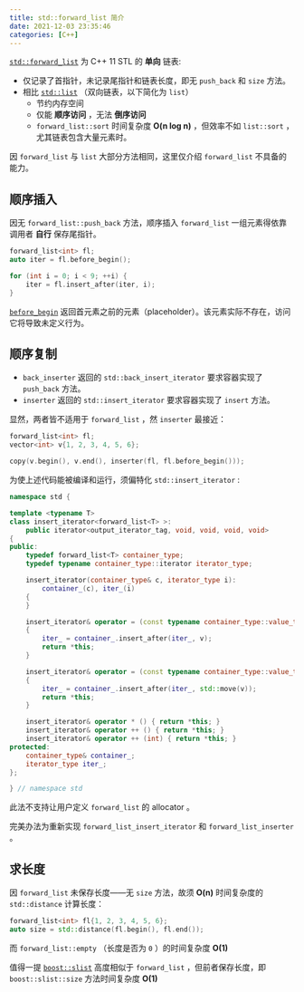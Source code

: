 ```yaml
---
title: std::forward_list 简介
date: 2021-12-03 23:35:46
categories: [C++]
---
```


[`std::forward_list`](https://en.cppreference.com/w/cpp/container/forward_list) 为 C++ 11 STL 的 **单向** 链表:

* 仅记录了首指针，未记录尾指针和链表长度，即无 `push_back` 和 `size` 方法。
* 相比 [`std::list`](https://en.cppreference.com/w/cpp/container/list) （双向链表，以下简化为 `list`）
    * 节约内存空间
    * 仅能 **顺序访问** ，无法 **倒序访问**
    * `forward_list::sort` 时间复杂度 **O(n log n)** ，但效率不如 `list::sort` ，尤其链表包含大量元素时。

因 `forward_list` 与 `list` 大部分方法相同，这里仅介绍 `forward_list` 不具备的能力。

## 顺序插入

因无 `forward_list::push_back` 方法，顺序插入 `forward_list` 一组元素得依靠调用者 **自行** 保存尾指针。


```cpp
forward_list<int> fl;
auto iter = fl.before_begin();

for (int i = 0; i < 9; ++i) {
	iter = fl.insert_after(iter, i);
}
```

[`before_begin`](https://en.cppreference.com/w/cpp/container/forward_list/before_begin) 返回首元素之前的元素（placeholder）。该元素实际不存在，访问它将导致未定义行为。

## 顺序复制

* `back_inserter` 返回的 `std::back_insert_iterator` 要求容器实现了 `push_back` 方法。
* `inserter` 返回的 `std::insert_iterator` 要求容器实现了 `insert` 方法。

显然，两者皆不适用于 `forward_list` ，然 `inserter` 最接近：


```cpp
forward_list<int> fl;
vector<int> v{1, 2, 3, 4, 5, 6};

copy(v.begin(), v.end(), inserter(fl, fl.before_begin()));
```

为使上述代码能被编译和运行，须偏特化 `std::insert_iterator` :

```cpp
namespace std {

template <typename T>
class insert_iterator<forward_list<T> >:
    public iterator<output_iterator_tag, void, void, void, void>
{
public:
    typedef forward_list<T> container_type;
    typedef typename container_type::iterator iterator_type;

    insert_iterator(container_type& c, iterator_type i):
        container_(c), iter_(i)
    {
    }

    insert_iterator& operator = (const typename container_type::value_type& v)
    {
        iter_ = container_.insert_after(iter_, v);
        return *this;
    }

    insert_iterator& operator = (const typename container_type::value_type&& v)
    {
        iter_ = container_.insert_after(iter_, std::move(v));
        return *this;
    }

    insert_iterator& operator * () { return *this; }
    insert_iterator& operator ++ () { return *this; }
    insert_iterator& operator ++ (int) { return *this; }
protected:
    container_type& container_;
    iterator_type iter_;
};

} // namespace std
```

此法不支持让用户定义 `forward_list` 的 allocator 。

完美办法为重新实现 `forward_list_insert_iterator` 和 `forward_list_inserter` 。

## 求长度

因 `forward_list` 未保存长度——无 `size` 方法，故须 **O(n)** 时间复杂度的 `std::distance` 计算长度：

```cpp
forward_list<int> fl{1, 2, 3, 4, 5, 6};
auto size = std::distance(fl.begin(), fl.end());
```

而 `forward_list::empty` （长度是否为 `0` ）的时间复杂度 **O(1)**

值得一提 [`boost::slist`](https://www.boost.org/doc/libs/1_77_0/doc/html/boost/container/slist.html) 高度相似于 `forward_list` ，但前者保存长度，即 `boost::slist::size` 方法时间复杂度 **O(1)**
